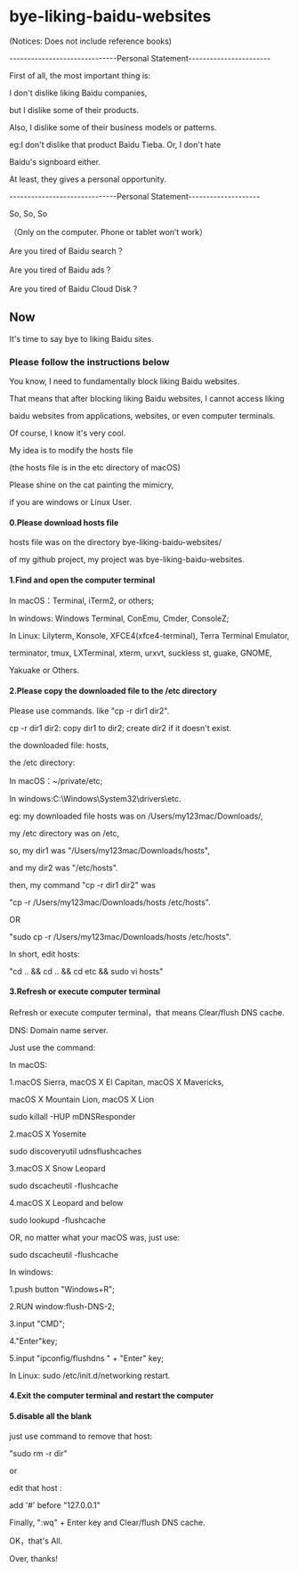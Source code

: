 # bye-liking-baidu-websites

(Notices: Does not include reference books)

------------------------------Personal Statement-----------------------

First of all, the most important thing is:

I don't dislike liking Baidu companies, 

but I dislike some of their products.

Also, I dislike some of their business models or patterns.

eg:I don't dislike that product Baidu Tieba. Or, I don't hate 

Baidu's signboard either. 

At least, they gives a personal opportunity. 

------------------------------Personal Statement--------------------


So, So, So


（Only on the computer. Phone or tablet won’t work）

Are you tired of Baidu search？

Are you tired of Baidu ads？

Are you tired of Baidu Cloud Disk？
## Now 
It's time to say bye to liking Baidu sites.
### Please follow the instructions below
You know, I need to fundamentally block liking Baidu websites. 

That means that after blocking liking Baidu websites, I cannot access liking 

baidu websites from applications, websites, or even computer terminals.


Of course, I know it's very cool.

My idea is to modify the hosts file 

(the hosts file is in the etc directory of macOS)

Please shine on the cat painting the mimicry, 

if you are windows or Linux User.

#### 0.Please download hosts file
hosts file was on the directory bye-liking-baidu-websites/ 

of my github project, my project was bye-liking-baidu-websites.


#### 1.Find and open the computer terminal
In macOS：Terminal, iTerm2, or others;

In windows: Windows Terminal, ConEmu, Cmder, ConsoleZ;

In Linux: Lilyterm, Konsole, XFCE4(xfce4-terminal), Terra Terminal Emulator, 

terminator, tmux, LXTerminal, xterm, urxvt, suckless st, guake, GNOME, 

Yakuake or Others.


#### 2.Please copy the downloaded file to the /etc directory
Please use commands. like "cp -r dir1 dir2".

cp -r dir1 dir2: copy dir1 to dir2; create dir2 if it doesn't exist.

the downloaded file: hosts, 

the /etc directory:

In macOS：~/private/etc;

In windows:C:\Windows\System32\drivers\etc.

eg: my downloaded file hosts was on /Users/my123mac/Downloads/,

my /etc directory was on /etc,

so, my dir1 was "/Users/my123mac/Downloads/hosts",

and my dir2 was "/etc/hosts".

then, my command "cp -r dir1 dir2" was

"cp -r /Users/my123mac/Downloads/hosts /etc/hosts".

OR

"sudo cp -r /Users/my123mac/Downloads/hosts /etc/hosts".

In short, edit hosts:

"cd .. && cd .. && cd etc && sudo vi hosts"

#### 3.Refresh or execute computer terminal
Refresh or execute computer terminal，that means Clear/flush DNS cache.

DNS: Domain name server.

Just use the command:

In macOS:

1.macOS Sierra, macOS X El Capitan, macOS X Mavericks, 

macOS X Mountain Lion, macOS X Lion

sudo killall -HUP mDNSResponder

2.macOS X Yosemite

sudo discoveryutil udnsflushcaches

3.macOS X Snow Leopard

sudo dscacheutil -flushcache

4.macOS X Leopard and below

sudo lookupd -flushcache

OR, no matter what your macOS was, just use:

sudo dscacheutil -flushcache

In windows: 

1.push button "Windows+R";

2.RUN window:flush-DNS-2; 

3.input "CMD"; 

4."Enter"key;

5.input "ipconfig/flushdns " + "Enter" key;

In Linux: sudo /etc/init.d/networking restart.

#### 4.Exit the computer terminal and restart the computer

#### 5.disable all the blank

just use command to remove that host:

"sudo rm -r dir"

or 

edit that host :

add '#' before "127.0.0.1"

Finally, ":wq" + Enter key and Clear/flush DNS cache.

OK，that's All.

Over, thanks!
